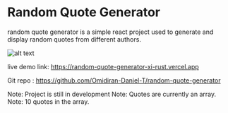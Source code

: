# Random Quote Generator

random quote generator is a simple react project used to generate and display random quotes from different authors.

![alt text](https://github.com/Omidiran-Daniel-T/random-quote-generator/blob/main/images/quote-generator.png`)

live demo link: https://random-quote-generator-xi-rust.vercel.app

Git repo : https://github.com/Omidiran-Daniel-T/random-quote-generator

Note: Project is still in development
Note: Quotes are currently an array.
Note: 10 quotes in the array.
